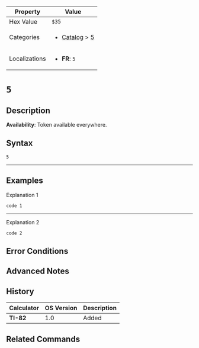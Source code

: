 | Property      | Value |
|---------------|-------|
| Hex Value     | `$35`|
| Categories    | <ul><li>[Catalog](../categories/Catalog.md) > [5](../categories/Catalog.md#5)</li></ul> |
| Localizations | <ul><li><b>FR</b>: `5`</li></ul> |

# `5`

## Description



<b>Availability</b>: Token available everywhere.

## Syntax
`5`

<hr>

## Examples

Explanation 1
```ti-basic
code 1
```
---
Explanation 2
```ti-basic
code 2
```

## Error Conditions


## Advanced Notes


## History
| Calculator | OS Version | Description |
|------------|------------|-------------|
| <b>TI-82</b> | 1.0 | Added

## Related Commands

    